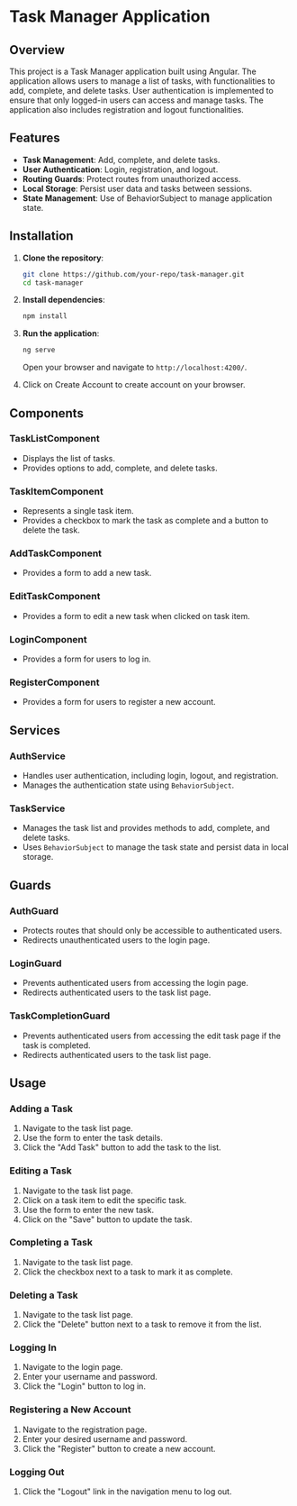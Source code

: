 # Task Manager Application

## Overview
This project is a Task Manager application built using Angular. The application allows users to manage a list of tasks, with functionalities to add, complete, and delete tasks. User authentication is implemented to ensure that only logged-in users can access and manage tasks. The application also includes registration and logout functionalities.

## Features
- **Task Management**: Add, complete, and delete tasks.
- **User Authentication**: Login, registration, and logout.
- **Routing Guards**: Protect routes from unauthorized access.
- **Local Storage**: Persist user data and tasks between sessions.
- **State Management**: Use of BehaviorSubject to manage application state.

## Installation

1. **Clone the repository**:
    ```sh
    git clone https://github.com/your-repo/task-manager.git
    cd task-manager
    ```

2. **Install dependencies**:
    ```sh
    npm install
    ```

3. **Run the application**:
    ```sh
    ng serve
    ```
    Open your browser and navigate to `http://localhost:4200/`.
4. Click on Create Account to create account on your browser.



## Components

### TaskListComponent
- Displays the list of tasks.
- Provides options to add, complete, and delete tasks.

### TaskItemComponent
- Represents a single task item.
- Provides a checkbox to mark the task as complete and a button to delete the task.

### AddTaskComponent
- Provides a form to add a new task.

### EditTaskComponent
- Provides a form to edit a new task when clicked on task item.

### LoginComponent
- Provides a form for users to log in.

### RegisterComponent
- Provides a form for users to register a new account.

## Services

### AuthService
- Handles user authentication, including login, logout, and registration.
- Manages the authentication state using `BehaviorSubject`.

### TaskService
- Manages the task list and provides methods to add, complete, and delete tasks.
- Uses `BehaviorSubject` to manage the task state and persist data in local storage.

## Guards

### AuthGuard
- Protects routes that should only be accessible to authenticated users.
- Redirects unauthenticated users to the login page.

### LoginGuard
- Prevents authenticated users from accessing the login page.
- Redirects authenticated users to the task list page.

### TaskCompletionGuard
- Prevents authenticated users from accessing the edit task page if the task is completed.
- Redirects authenticated users to the task list page.

## Usage

### Adding a Task
1. Navigate to the task list page.
2. Use the form to enter the task details.
3. Click the "Add Task" button to add the task to the list.

### Editing a Task
1. Navigate to the task list page.
2. Click on a task item to edit the specific task.
3. Use the form to enter the new task.
4. Click on the "Save" button to update the task.


### Completing a Task
1. Navigate to the task list page.
2. Click the checkbox next to a task to mark it as complete.

### Deleting a Task
1. Navigate to the task list page.
2. Click the "Delete" button next to a task to remove it from the list.

### Logging In
1. Navigate to the login page.
2. Enter your username and password.
3. Click the "Login" button to log in.

### Registering a New Account
1. Navigate to the registration page.
2. Enter your desired username and password.
3. Click the "Register" button to create a new account.

### Logging Out
1. Click the "Logout" link in the navigation menu to log out.

